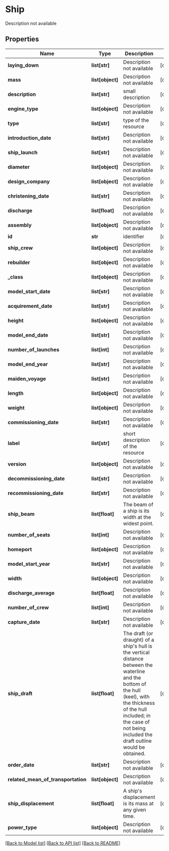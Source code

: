 # Ship

Description not available
## Properties
Name | Type | Description | Notes
------------ | ------------- | ------------- | -------------
**laying_down** | **list[str]** | Description not available | [optional] 
**mass** | **list[object]** | Description not available | [optional] 
**description** | **list[str]** | small description | [optional] 
**engine_type** | **list[object]** | Description not available | [optional] 
**type** | **list[str]** | type of the resource | [optional] 
**introduction_date** | **list[str]** | Description not available | [optional] 
**ship_launch** | **list[str]** | Description not available | [optional] 
**diameter** | **list[object]** | Description not available | [optional] 
**design_company** | **list[object]** | Description not available | [optional] 
**christening_date** | **list[str]** | Description not available | [optional] 
**discharge** | **list[float]** | Description not available | [optional] 
**assembly** | **list[object]** | Description not available | [optional] 
**id** | **str** | identifier | [optional] 
**ship_crew** | **list[object]** | Description not available | [optional] 
**rebuilder** | **list[object]** | Description not available | [optional] 
**_class** | **list[object]** | Description not available | [optional] 
**model_start_date** | **list[str]** | Description not available | [optional] 
**acquirement_date** | **list[str]** | Description not available | [optional] 
**height** | **list[object]** | Description not available | [optional] 
**model_end_date** | **list[str]** | Description not available | [optional] 
**number_of_launches** | **list[int]** | Description not available | [optional] 
**model_end_year** | **list[str]** | Description not available | [optional] 
**maiden_voyage** | **list[str]** | Description not available | [optional] 
**length** | **list[object]** | Description not available | [optional] 
**weight** | **list[object]** | Description not available | [optional] 
**commissioning_date** | **list[str]** | Description not available | [optional] 
**label** | **list[str]** | short description of the resource | [optional] 
**version** | **list[object]** | Description not available | [optional] 
**decommissioning_date** | **list[str]** | Description not available | [optional] 
**recommissioning_date** | **list[str]** | Description not available | [optional] 
**ship_beam** | **list[float]** | The beam of a ship is its width at the widest point. | [optional] 
**number_of_seats** | **list[int]** | Description not available | [optional] 
**homeport** | **list[object]** | Description not available | [optional] 
**model_start_year** | **list[str]** | Description not available | [optional] 
**width** | **list[object]** | Description not available | [optional] 
**discharge_average** | **list[float]** | Description not available | [optional] 
**number_of_crew** | **list[int]** | Description not available | [optional] 
**capture_date** | **list[str]** | Description not available | [optional] 
**ship_draft** | **list[float]** | The draft (or draught) of a ship&#39;s hull is the vertical distance between the waterline and the bottom of the hull (keel), with the thickness of the hull included; in the case of not being included the draft outline would be obtained. | [optional] 
**order_date** | **list[str]** | Description not available | [optional] 
**related_mean_of_transportation** | **list[object]** | Description not available | [optional] 
**ship_displacement** | **list[float]** | A ship&#39;s displacement is its mass at any given time. | [optional] 
**power_type** | **list[object]** | Description not available | [optional] 

[[Back to Model list]](../README.md#documentation-for-models) [[Back to API list]](../README.md#documentation-for-api-endpoints) [[Back to README]](../README.md)



